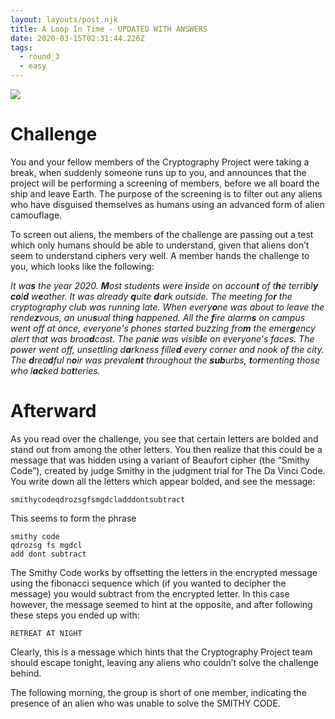 ```yaml
---
layout: layouts/post.njk
title: A Loop In Time - UPDATED WITH ANSWERS
date: 2020-03-15T02:31:44.226Z
tags:
  - round_3
  - easy
---
```

![](/images/round_3_easy.jpg)

# Challenge

You and your fellow members of the Cryptography Project were taking a break, when suddenly someone runs up to you, and announces that the project will be performing a screening of members, before we all board the ship and leave Earth. The purpose of the screening is to filter out any aliens who have disguised themselves as humans using an advanced form of alien camouflage.

To screen out aliens, the members of the challenge are passing out a test which only humans should be able to understand, given that aliens don’t seem to understand ciphers very well. A member hands the challenge to you, which looks like the following:

*It wa**s** the year 2020. **M**ost students were **i**nside on accoun**t** of t**h**e terribl**y** **co**l**d** w**e**ather.* 
*It was already **q**uite **d**ark outside. The meeting fo**r** the cryptography club was running late. When every**o**ne was about to leave the rende**z**vous, an unu**s**ual thin**g** happened. All the **f**ire alarm**s** on campus went off at once, everyone's phones started buzzing fro**m** the emer**g**ency alert that was broa**d**cast. The pani**c** was visib**l**e on everyone's faces.*
*The power went off, unsettling d**a**rkness fille**d** every corner and nook of the city. The **d**rea**d**ful n**o**ir was prevale**nt** throughout the **sub**urbs, **t**o**r**menting those who l**ac**ked ba**t**teries.*

# Afterward

As you read over the challenge, you see that certain letters are bolded and stand out from among the other letters. You then realize that this could be a message that was hidden using a variant of Beaufort cipher (the “Smithy Code”), created by judge Smithy in the judgment trial for The Da Vinci Code. You write down all the letters which appear bolded, and see the message:

`smithycodeqdrozsgfsmgdcladddontsubtract`

This seems to form the phrase 

```
smithy code
qdrozsg fs mgdcl
add dont subtract
```

The Smithy Code works by offsetting the letters in the encrypted message using the fibonacci sequence which (if you wanted to decipher the message) you would subtract from the encrypted letter. In this case however, the message seemed to hint at the opposite, and after following these steps you ended up with:

`RETREAT AT NIGHT` 

Clearly, this is a message which hints that the Cryptography Project team should escape tonight, leaving any aliens who couldn’t solve the challenge behind.

The following morning, the group is short of one member, indicating the presence of an alien who was unable to solve the SMITHY CODE.

